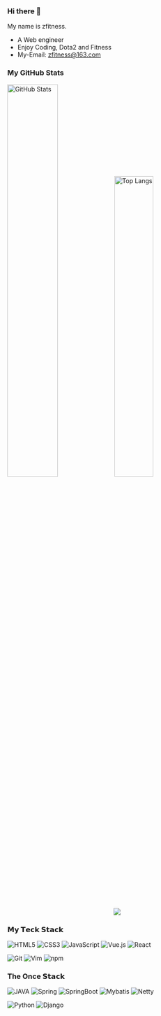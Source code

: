 ### Hi there 👋
My name is zfitness.

* A Web engineer
* Enjoy Coding, Dota2 and Fitness
* My-Email: zfitness@163.com

### My GitHub Stats


<p>
<img width="48%" src="https://github-readme-stats.vercel.app/api?username=zfitness&count_private=true&show_icons=true&hide_title=true" alt="GitHub Stats" >
<img width="42%" src="https://github-readme-stats.vercel.app/api/top-langs/?username=zfitness&layout=compact&hide_title=true" alt="Top Langs"  >
</p>

<p align="center"><img src="https://visitor-badge.glitch.me/badge?page_id=zfitness.readme"  /></p>



### 𝗠𝘆 𝗧𝗲𝗰𝗸 𝗦𝘁𝗮𝗰𝗸

![HTML5](https://img.shields.io/badge/-HTML5-%23E44D27?style=flat-square&logo=html5&logoColor=ffffff)
![CSS3](https://img.shields.io/badge/-CSS3-%231572B6?style=flat-square&logo=css3)
![JavaScript](https://img.shields.io/badge/-JavaScript-%23F7DF1C?style=flat-square&logo=javascript&logoColor=000000&labelColor=%23F7DF1C&color=%23FFCE5A)
![Vue.js](https://img.shields.io/badge/-Vue.js-%232c3e50?style=flat-square&logo=Vue.js)
![React](https://img.shields.io/badge/-react-%232c3e50?style=flat-square&logo=react)

![Git](https://img.shields.io/badge/-Git-%23F05032?style=flat-square&logo=git&logoColor=%23ffffff)
![Vim](https://img.shields.io/badge/-Vim-informational?style=flat-square&logo=vim&logoColor=%23ffffff)
<img alt="npm" src="https://img.shields.io/badge/-NPM-CB3837?style=flat-square&logo=npm&logoColor=white" />

### The Once 𝗦𝘁𝗮𝗰𝗸

![JAVA](https://img.shields.io/badge/-JAVA-%23E44D27?style=flat-square&logo=java&logoColor=ffffff)
![Spring](https://img.shields.io/badge/-Spring-%6DB33F?style=flat-square&logo=spring&logoColor=ffffff)
![SpringBoot](https://img.shields.io/badge/-SpringBoot-%6DB33F?style=flat-square&logo=spring&logoColor=000000&labelColor=%23F7DF1C&color=%23FFCE5A)
![Mybatis](https://img.shields.io/badge/-Mybatis-%232c3e50?style=flat-square)
![Netty](https://img.shields.io/badge/-Netty-%234B32C3?style=flat-square)


![Python](https://img.shields.io/badge/-Python-informational?style=flat-square&logo=Python&logoColor=ffffff)
![Django](https://img.shields.io/badge/-Django-%092e20?style=flat-square&logo=Django&logoColor=ffffff)


